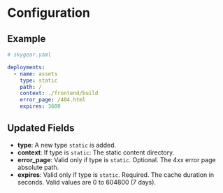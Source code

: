# Configuration

## Example
```yaml
# skygear.yaml

deployments:
  - name: assets
    type: static
    path: /
    context: ./frontend/build
    error_page: /404.html
    expires: 3600
```

## Updated Fields

- **type**: A new type `static` is added.
- **context**: If type is `static`: The static content directory.
- **error_page**: Valid only if type is `static`. Optional.
                 The 4xx error page absolute path.
- **expires**: Valid only if type is `static`. Required.
               The cache duration in seconds. Valid values are 0 to 604800 (7 days).
